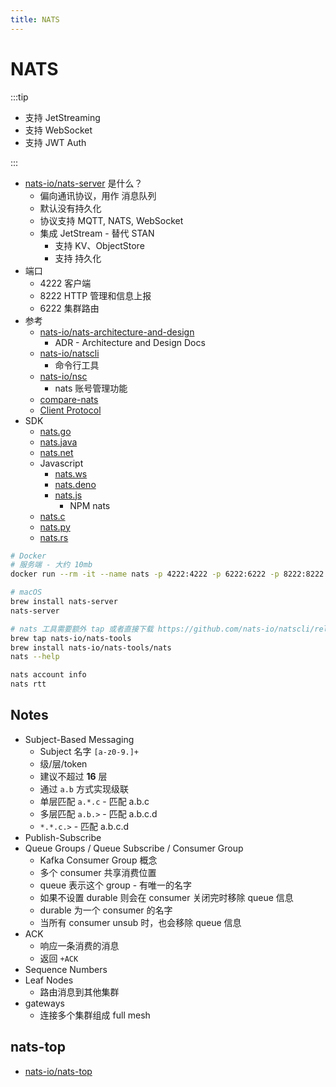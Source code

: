 ```yaml
---
title: NATS
---
```


# NATS

:::tip

- 支持 JetStreaming
- 支持 WebSocket
- 支持 JWT Auth

:::

- [nats-io/nats-server](https://github.com/nats-io/nats-server) 是什么？
  - 偏向通讯协议，用作 消息队列
  - 默认没有持久化
  - 协议支持 MQTT, NATS, WebSocket
  - 集成 JetStream - 替代 STAN
    - 支持 KV、ObjectStore
    - 支持 持久化
- 端口
  - 4222 客户端
  - 8222 HTTP 管理和信息上报
  - 6222 集群路由
- 参考
  - [nats-io/nats-architecture-and-design](https://github.com/nats-io/nats-architecture-and-design)
    - ADR - Architecture and Design Docs
  - [nats-io/natscli](https://github.com/nats-io/natscli)
    - 命令行工具
  - [nats-io/nsc](https://github.com/nats-io/nsc)
    - nats 账号管理功能
  - [compare-nats](https://docs.nats.io/compare-nats)
  - [Client Protocol](https://docs.nats.io/nats-protocol/nats-protocol)
- SDK
  - [nats.go](https://github.com/nats-io/nats.go)
  - [nats.java](https://github.com/nats-io/nats.java)
  - [nats.net](https://github.com/nats-io/nats.net)
  - Javascript
    - [nats.ws](https://github.com/nats-io/nats.ws)
    - [nats.deno](https://github.com/nats-io/nats.deno)
    - [nats.js](https://github.com/nats-io/nats.js)
      - NPM nats
  - [nats.c](https://github.com/nats-io/nats.c)
  - [nats.py](https://github.com/nats-io/nats.py)
  - [nats.rs](https://github.com/nats-io/nats.rs)

```bash
# Docker
# 服务端 - 大约 10mb
docker run --rm -it --name nats -p 4222:4222 -p 6222:6222 -p 8222:8222 nats:alpine -js

# macOS
brew install nats-server
nats-server

# nats 工具需要额外 tap 或者直接下载 https://github.com/nats-io/natscli/releases
brew tap nats-io/nats-tools
brew install nats-io/nats-tools/nats
nats --help

nats account info
nats rtt
```


## Notes

- Subject-Based Messaging
  - Subject 名字 `[a-z0-9.]+`
  - 级/层/token
  - 建议不超过 **16** 层
  - 通过 `a.b` 方式实现级联
  - 单层匹配 `a.*.c` - 匹配 a.b.c
  - 多层匹配 `a.b.>` - 匹配 a.b.c.d
  - `*.*.c.>` - 匹配 a.b.c.d
- Publish-Subscribe
- Queue Groups / Queue Subscribe / Consumer Group
  - Kafka Consumer Group 概念
  - 多个 consumer 共享消费位置
  - queue 表示这个 group - 有唯一的名字
  - 如果不设置 durable 则会在 consumer 关闭完时移除 queue 信息
  - durable 为一个 consumer 的名字
  - 当所有 consumer unsub 时，也会移除 queue 信息
- ACK
  - 响应一条消费的消息
  - 返回 `+ACK`
- Sequence Numbers
- Leaf Nodes
  - 路由消息到其他集群
- gateways
  - 连接多个集群组成 full mesh

## nats-top

- [nats-io/nats-top](https://github.com/nats-io/nats-top)
